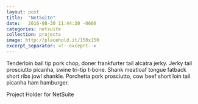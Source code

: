 ```yaml
---
layout: post
title:  "NetSuite"
date:   2016-08-30 11:44:20 -0600
categories: netsuite
collection: projects
image: http://placehold.it/150x150
excerpt_separator: <!--exceprt-->
---
```


Tenderloin ball tip pork chop, doner frankfurter tail alcatra jerky. Jerky tail prosciutto picanha, swine tri-tip t-bone. Shank meatloaf tongue fatback short ribs jowl shankle. Porchetta pork prosciutto, cow beef short loin tail picanha ham hamburger.

<!--exceprt-->

Project Holder for NetSuite
